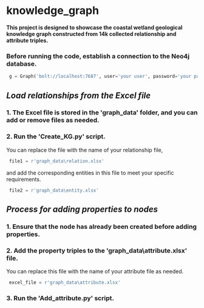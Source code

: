 # knowledge_graph
**This project is designed to showcase the coastal wetland geological knowledge graph constructed from 14k collected relationship and attribute triples.**

### Before running the code, establish a connection to the Neo4j database.
````python
 g = Graph('bolt://localhost:7687', user='your user', password='your password')
````
##  *Load relationships from the Excel file*
### 1. The Excel file is stored in the 'graph_data' folder, and you can add or remove files as needed.
### 2. Run the 'Create_KG.py' script.
You can replace the file with the name of your relationship file,
````python
 file1 = r'graph_data\relation.xlsx'
````
and add the corresponding entities in this file to meet your specific requirements.
````python
 file2 = r'graph_data\entity.xlsx'
````

## *Process for adding properties to nodes*
### 1. Ensure that the node has already been created before adding properties.
### 2. Add the property triples to the 'graph_data\attribute.xlsx' file.
You can replace this file with the name of your attribute file as needed.
````python
 excel_file = r'graph_data\attribute.xlsx'
````
### 3. Run the 'Add_attribute.py' script.
